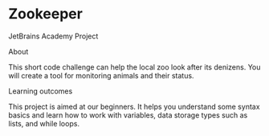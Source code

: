 # Zookeeper
JetBrains Academy Project

About

This short code challenge can help the local zoo look after its denizens. You will create a tool for monitoring animals and their status.


Learning outcomes

This project is aimed at our beginners. It helps you understand some syntax basics and learn how to work with variables, data storage types such as lists, and while loops.
